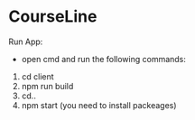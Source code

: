 # CourseLine
 Run App:
* open cmd and run the following commands:
1. cd client
2. npm run build 
3. cd..
4. npm start
(you need to install packeages) 
